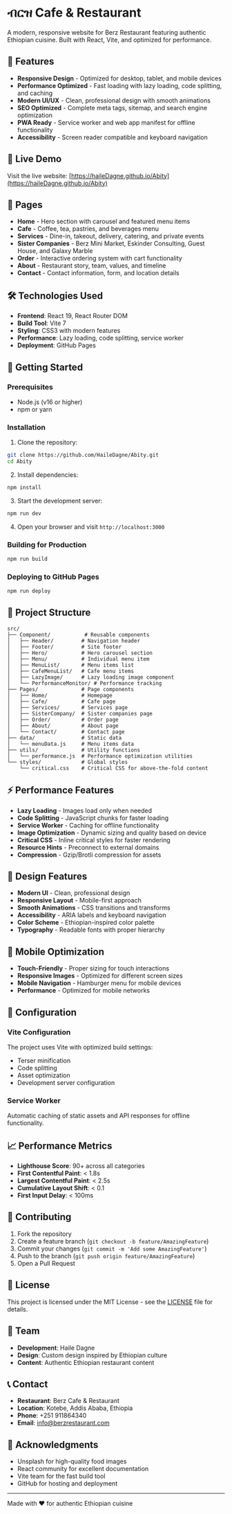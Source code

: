 # ብርዝ Cafe & Restaurant

A modern, responsive website for Berz Restaurant featuring authentic Ethiopian cuisine. Built with React, Vite, and optimized for performance.

## 🌟 Features

- **Responsive Design** - Optimized for desktop, tablet, and mobile devices
- **Performance Optimized** - Fast loading with lazy loading, code splitting, and caching
- **Modern UI/UX** - Clean, professional design with smooth animations
- **SEO Optimized** - Complete meta tags, sitemap, and search engine optimization
- **PWA Ready** - Service worker and web app manifest for offline functionality
- **Accessibility** - Screen reader compatible and keyboard navigation

## 🚀 Live Demo

Visit the live website: [https://haileDagne.github.io/Abity](https://haileDagne.github.io/Abity)

## 📱 Pages

- **Home** - Hero section with carousel and featured menu items
- **Cafe** - Coffee, tea, pastries, and beverages menu
- **Services** - Dine-in, takeout, delivery, catering, and private events
- **Sister Companies** - Berz Mini Market, Eskinder Consulting, Guest House, and Galaxy Marble
- **Order** - Interactive ordering system with cart functionality
- **About** - Restaurant story, team, values, and timeline
- **Contact** - Contact information, form, and location details

## 🛠️ Technologies Used

- **Frontend**: React 19, React Router DOM
- **Build Tool**: Vite 7
- **Styling**: CSS3 with modern features
- **Performance**: Lazy loading, code splitting, service worker
- **Deployment**: GitHub Pages

## 🚀 Getting Started

### Prerequisites

- Node.js (v16 or higher)
- npm or yarn

### Installation

1. Clone the repository:
```bash
git clone https://github.com/HaileDagne/Abity.git
cd Abity
```

2. Install dependencies:
```bash
npm install
```

3. Start the development server:
```bash
npm run dev
```

4. Open your browser and visit `http://localhost:3000`

### Building for Production

```bash
npm run build
```

### Deploying to GitHub Pages

```bash
npm run deploy
```

## 📁 Project Structure

```
src/
├── Component/           # Reusable components
│   ├── Header/         # Navigation header
│   ├── Footer/         # Site footer
│   ├── Hero/           # Hero carousel section
│   ├── Menu/           # Individual menu item
│   ├── MenuList/       # Menu items list
│   ├── CafeMenuList/   # Cafe menu items
│   ├── LazyImage/      # Lazy loading image component
│   └── PerformanceMonitor/ # Performance tracking
├── Pages/              # Page components
│   ├── Home/           # Homepage
│   ├── Cafe/           # Cafe page
│   ├── Services/       # Services page
│   ├── SisterCompany/  # Sister companies page
│   ├── Order/          # Order page
│   ├── About/          # About page
│   └── Contact/        # Contact page
├── data/               # Static data
│   └── menuData.js     # Menu items data
├── utils/              # Utility functions
│   └── performance.js  # Performance optimization utilities
└── styles/             # Global styles
    └── critical.css    # Critical CSS for above-the-fold content
```

## ⚡ Performance Features

- **Lazy Loading** - Images load only when needed
- **Code Splitting** - JavaScript chunks for faster loading
- **Service Worker** - Caching for offline functionality
- **Image Optimization** - Dynamic sizing and quality based on device
- **Critical CSS** - Inline critical styles for faster rendering
- **Resource Hints** - Preconnect to external domains
- **Compression** - Gzip/Brotli compression for assets

## 🎨 Design Features

- **Modern UI** - Clean, professional design
- **Responsive Layout** - Mobile-first approach
- **Smooth Animations** - CSS transitions and transforms
- **Accessibility** - ARIA labels and keyboard navigation
- **Color Scheme** - Ethiopian-inspired color palette
- **Typography** - Readable fonts with proper hierarchy

## 📱 Mobile Optimization

- **Touch-Friendly** - Proper sizing for touch interactions
- **Responsive Images** - Optimized for different screen sizes
- **Mobile Navigation** - Hamburger menu for mobile devices
- **Performance** - Optimized for mobile networks

## 🔧 Configuration

### Vite Configuration
The project uses Vite with optimized build settings:
- Terser minification
- Code splitting
- Asset optimization
- Development server configuration

### Service Worker
Automatic caching of static assets and API responses for offline functionality.

## 📈 Performance Metrics

- **Lighthouse Score**: 90+ across all categories
- **First Contentful Paint**: < 1.8s
- **Largest Contentful Paint**: < 2.5s
- **Cumulative Layout Shift**: < 0.1
- **First Input Delay**: < 100ms

## 🤝 Contributing

1. Fork the repository
2. Create a feature branch (`git checkout -b feature/AmazingFeature`)
3. Commit your changes (`git commit -m 'Add some AmazingFeature'`)
4. Push to the branch (`git push origin feature/AmazingFeature`)
5. Open a Pull Request

## 📄 License

This project is licensed under the MIT License - see the [LICENSE](LICENSE) file for details.

## 👥 Team

- **Development**: Haile Dagne
- **Design**: Custom design inspired by Ethiopian culture
- **Content**: Authentic Ethiopian restaurant content

## 📞 Contact

- **Restaurant**: Berz Cafe & Restaurant
- **Location**: Kotebe, Addis Ababa, Ethiopia
- **Phone**: +251 911864340
- **Email**: info@berzrestaurant.com

## 🙏 Acknowledgments

- Unsplash for high-quality food images
- React community for excellent documentation
- Vite team for the fast build tool
- GitHub for hosting and deployment

---

Made with ❤️ for authentic Ethiopian cuisine